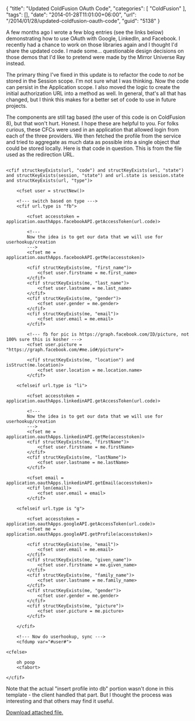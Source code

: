 {
	"title": "Updated ColdFusion OAuth Code",
	"categories": [
		"ColdFusion"
	],
	"tags": [],
	"date": "2014-01-28T11:01:00+06:00",
	"url": "/2014/01/28/updated-coldfusion-oauth-code",
	"guid": "5138"
}

<p>
A few months ago I wrote a few blog entries (see the links below) demonstrating how to use OAuth with Google, LinkedIn, and Facebook. I recently had a chance to work on those libraries again and I thought I'd share the updated code. I made some... questionable design decisions on those demos that I'd like to pretend were made by the Mirror Universe Ray instead. 
</p>
<!--more-->
<p>
The primary thing I've fixed in this update is to refactor the code to <i>not</i> be stored in the Session scope. I'm not sure what I was thinking. Now the code can persist in the Application scope. I also moved the logic to create the initial authorization URL into a method as well. In general, that's all that has changed, but I think this makes for a better set of code to use in future projects. 
</p>

<p>
The components are still tag based (the user of this code is on ColdFusion 8), but that won't hurt. Honest. I hope these are helpful to you. For folks curious, these CFCs were used in an application that allowed login from each of the three providers. We then fetched the profile from the service and tried to aggregate as much data as possible into a single object that could be stored locally. Here is that code in question. This is from the file used as the redirection URL.
</p>

<pre><code class="language-markup">
&lt;cfif structkeyExists(url, &quot;code&quot;) and structKeyExists(url, &quot;state&quot;) and structKeyExists(session, &quot;state&quot;) and url.state is session.state and structKeyExists(url, &quot;type&quot;)&gt;

	&lt;cfset user = structNew()&gt;

	&lt;!--- switch based on type ---&gt;
	&lt;cfif url.type is &quot;fb&quot;&gt;

		&lt;cfset accesstoken = application.oauthApps.facebookAPI.getAccessToken(url.code)&gt;

		&lt;!---
		Now the idea is to get our data that we will use for userhookup&#x2F;creation
		---&gt;
		&lt;cfset me = application.oauthApps.facebookAPI.getMe(accesstoken)&gt;

		&lt;cfif structKeyExists(me, &quot;first_name&quot;)&gt;
			&lt;cfset user.firstname = me.first_name&gt;
		&lt;&#x2F;cfif&gt;
		&lt;cfif structKeyExists(me, &quot;last_name&quot;)&gt;
			&lt;cfset user.lastname = me.last_name&gt;
		&lt;&#x2F;cfif&gt;
		&lt;cfif structKeyExists(me, &quot;gender&quot;)&gt;
			&lt;cfset user.gender = me.gender&gt;
		&lt;&#x2F;cfif&gt;
		&lt;cfif structKeyExists(me, &quot;email&quot;)&gt;
			&lt;cfset user.email = me.email&gt;
		&lt;&#x2F;cfif&gt;

		&lt;!--- fb for pic is https:&#x2F;&#x2F;graph.facebook.com&#x2F;ID&#x2F;picture, not 100% sure this is kosher ---&gt;
		&lt;cfset user.picture = &quot;https:&#x2F;&#x2F;graph.facebook.com&#x2F;#me.id#&#x2F;picture&quot;&gt;

		&lt;cfif structKeyExists(me, &quot;location&quot;) and isStruct(me.location)&gt;
			&lt;cfset user.location = me.location.name&gt;
		&lt;&#x2F;cfif&gt;

	&lt;cfelseif url.type is &quot;li&quot;&gt;

		&lt;cfset accesstoken = application.oauthApps.linkedinAPI.getAccessToken(url.code)&gt;

		&lt;!---
		Now the idea is to get our data that we will use for userhookup&#x2F;creation
		---&gt;
		&lt;cfset me = application.oauthApps.linkedinAPI.getMe(accesstoken)&gt;
		&lt;cfif structKeyExists(me, &quot;firstName&quot;)&gt;
			&lt;cfset user.firstname = me.firstName&gt;
		&lt;&#x2F;cfif&gt;
		&lt;cfif structKeyExists(me, &quot;lastName&quot;)&gt;
			&lt;cfset user.lastname = me.lastName&gt;
		&lt;&#x2F;cfif&gt;

		&lt;cfset email = application.oauthApps.linkedinAPI.getEmail(accesstoken)&gt;
		&lt;cfif len(email)&gt;
			&lt;cfset user.email = email&gt;
		&lt;&#x2F;cfif&gt;

	&lt;cfelseif url.type is &quot;g&quot;&gt;

		&lt;cfset accesstoken = application.oauthApps.googleAPI.getAccessToken(url.code)&gt;
		&lt;cfset me = application.oauthApps.googleAPI.getProfile(accesstoken)&gt;

		&lt;cfif structKeyExists(me, &quot;email&quot;)&gt;
			&lt;cfset user.email = me.email&gt;
		&lt;&#x2F;cfif&gt;
		&lt;cfif structKeyExists(me, &quot;given_name&quot;)&gt;
			&lt;cfset user.firstname = me.given_name&gt;
		&lt;&#x2F;cfif&gt;
		&lt;cfif structKeyExists(me, &quot;family_name&quot;)&gt;
			&lt;cfset user.lastname = me.family_name&gt;
		&lt;&#x2F;cfif&gt;
		&lt;cfif structKeyExists(me, &quot;gender&quot;)&gt;
			&lt;cfset user.gender = me.gender&gt;
		&lt;&#x2F;cfif&gt;
		&lt;cfif structKeyExists(me, &quot;picture&quot;)&gt;
			&lt;cfset user.picture = me.picture&gt;
		&lt;&#x2F;cfif&gt;

	&lt;&#x2F;cfif&gt;

	&lt;!--- Now do userhookup, sync ---&gt;
	&lt;cfdump var=&quot;#user#&quot;&gt;

&lt;cfelse&gt;

	oh poop
	&lt;cfabort&gt;

&lt;&#x2F;cfif&gt;
</code></pre>

<p>
Note that the actual "insert profile into db" portion wasn't done in this template - the client handled that part. But I thought the process was interesting and that others may find it useful.
</p><p><a href='/enclosures/Archive34.zip'>Download attached file.</a></p>